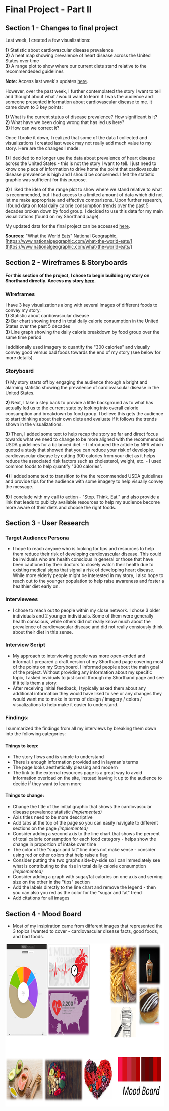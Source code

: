# Final Project - Part II

## Section 1 - Changes to final project

Last week, I created a few visualizations:

**1)** Statistic about cardiovascular disease prevalence  
**2)** A heat map showing prevalence of heart disease across the United States over time  
**3)** A range plot to show where our current diets stand relative to the recommendeded guidelines

**Note:** Access last week's updates [here](/final_project_Ashita.md). 

However, over the past week, I further contemplated the story I want to tell and thought about what *I* would want to learn if I was the audience and someone presented information about cardiovascular disease to me. It came down to 3 key points: 

**1)** What is the current status of disease prevalence? How significant is it?  
**2)** What have we been doing wrong that has led us here?  
**3)** How can we correct it?  

Once I broke it down, I realized that some of the data I collected and visualizations I created last week may not really add much value to my story. Here are the changes I made: 

**1)** I decided to no longer use the data about prevalence of heart disease across the United States - this is not the story I want to tell. I just need to know one piece of information to drive home the point that cardiovascular disease prevalence is high and I should be concerned. I felt the statistic graphic was sufficient for this purpose. 

**2)** I liked the idea of the range plot to show where we stand relative to what is recommended, but I had access to a limited amount of data which did not let me make appropriate and effective comparisons. Upon further research, I found data on total daily calorie consumption trends over the past 5 decades broken down by food group. I decided to use this data for my main visualizations (found on my Shorthand page). 

My updated data for the final project can be accessed [here](/FP_Data_Updated). 

**Sources:** 
"What the World Eats" National Geographic, [https://www.nationalgeographic.com/what-the-world-eats/](https://www.nationalgeographic.com/what-the-world-eats/)

## Section 2 - Wireframes & Storyboards
#### For this section of the project, I chose to begin building my story on Shorthand directly. Access my story [here](https://preview.shorthand.com/uC6eBRpQWEdTaCO0).

### Wireframes

I have 3 key visualizations along with several images of different foods to convey my story.  
**1)** Statistic about cardiovascular disease  
**2)** Bar chart showing trend in total daily calorie consumption in the United States over the past 5 decades  
**3)** Line graph showing the daily calorie breakdown by food group over the same time period

I additionally used imagery to quantify the "300 calories" and visually convey good versus bad foods towards the end of my story (see below for more details).

### Storyboard

**1)** My story starts off by engaging the audience through a bright and alarming statistic showing the prevalence of cardiovascular disease in the United States. 

**2)** Next, I take a step back to provide a little background as to what has actually led us to the current state by looking into overall calorie consumption and breakdown by food group. I believe this gets the audience to start thinking about their own diets and evaluate if it follows the trends shown in the visualizations. 
  
**3)** Then, I added some text to help recap the story so far and direct focus towards what we need to change to be more aligned with the recommended USDA guidelines for a balanced diet. 
    - I introduced the article by NPR which quoted a study that showed that you can reduce your risk of developing cardiovascular disease by cutting 300 calories from your diet as it helps reduce the associated risk factors such as cholesterol, weight, etc. 
    - I used common foods to help quantify "300 calories".
    
**4)** I added some text to transition to the the recommended USDA guidelines and provide tips for the audience with some imagery to help visually convey the message.

**5)** I conclude with my call to action - "Stop. Think. Eat." and also provide a link that leads to publicly available resources to help my audience become more aware of their diets and choose the right foods. 

## Section 3 - User Research

### Target Audience Persona
- I hope to reach anyone who is looking for tips and resources to help them reduce their risk of developing cardiovascular disease. This could be inviduals who are health conscious in general or those that have been cautioned by their doctors to closely watch their health due to existing medical signs that signal a risk of developing heart disease. While more elderly people might be interested in my story, I also hope to reach out to the younger population to help raise awareness and foster a healthier diet early on. 

### Interviewees
- I chose to reach out to people within my close network. I chose 3 older individuals and 2 younger individuals. Some of them were generally health conscious, while others did not really know much about the prevalence of cardiovascular disease and did not really consiously think about their diet in this sense. 

### Interview Script
- My approach to interviewing people was more open-ended and informal. I prepared a draft version of my Shorthand page covering most of the points on my Storyboard. I informed people about the main goal of the project. Without providing any information about my specific topic, I asked inviduals to just scroll through my Shorthand page and see if it tells them a story. 
- After receiving initial feedback, I typically asked them about any additional information they would have liked to see or any changes they would want me to make in terms of design / imagery / colors / visualizations to help make it easier to understand. 

### Findings: 
I summarized the findings from all my interviews by breaking them down into the following categories: 

#### Things to keep:
- The story flows and is simple to understand
- There is enough information provided and in layman's terms
- The page looks aesthetically pleasing and modern
- The link to the external resources page is a great way to avoid information overload on the site, instead leaving it up to the audience to decide if they want to learn more

#### Things to change: 
- Change the title of the initial graphic that shows the cardiovascular disease prevalence statistic *(implemented)*
- Axis titles need to be more descriptive
- Add tabs at the top of the page so you can easily navigate to different sections on the page *(implemented)*
- Consider adding a second axis to the line chart that shows the percent of total calorie consumption for each food category - helps show the change in proportion of intake over time
- The color of the "sugar and fat" line does not make sense - consider using red or other colors that help raise a flag
- Consider putting the two graphs side-by-side so I can immediately see what is contributing to the rise in total daily calorie consumption *(implemented)*
- Consider adding a graph with sugar/fat calories on one axis and serving size on the other in the "tips" section
- Add the labels directly to the line chart and remove the legend - then you can also you red as the color for the "sugar and fat" trend
- Add citations for all images

## Section 4 - Mood Board
- Most of my insipiration came from different images that represented the 3 topics I wanted to cover - cardiovascular disease facts, good foods, and bad foods. 

<p align="center">
 <img src="moodboard.png" width="900" height="515" />
</p>
